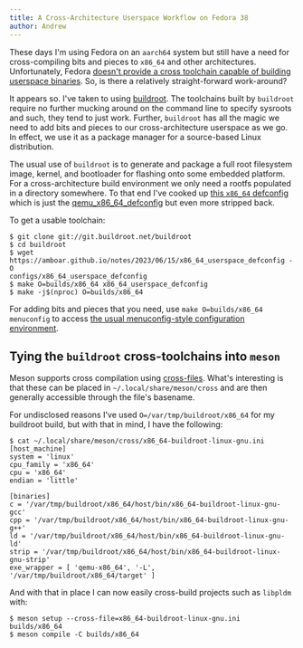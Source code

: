 ```yaml
---
title: A Cross-Architecture Userspace Workflow on Fedora 38
author: Andrew
---
```


These days I'm using Fedora on an `aarch64` system but still have a need for
cross-compiling bits and pieces to `x86_64` and other architectures.
Unfortunately, Fedora [doesn't provide a cross toolchain capable of building
userspace binaries][fedoraproject-discussion-hrw-statement]. So, is there a
relatively straight-forward work-around?

[fedoraproject-discussion-hrw-statement]: https://discussion.fedoraproject.org/t/cross-compiling-to-arm/71516/4

It appears so. I've taken to using [buildroot][]. The toolchains built by
`buildroot` require no further mucking around on the command line to specify
sysroots and such, they tend to just work. Further, `buildroot` has all the
magic we need to add bits and pieces to our cross-architecture userspace as we
go. In effect, we use it as a package manager for a source-based Linux
distribution.

[buildroot]: https://buildroot.org/

The usual use of `buildroot` is to generate and package a full root filesystem
image, kernel, and bootloader for flashing onto some embedded platform. For a
cross-architecture build environment we only need a rootfs populated in a
directory somewhere. To that end I've cooked up [this `x86_64`
defconfig][amboar-fedora-cross-buildroot-config] which is just the
[qemu_x86_64_defconfig][buildroot-qemu_x86_64_defconfig] but even more stripped
back.

[amboar-fedora-cross-buildroot-config]: /resources/x86_64_userspace_defconfig
[buildroot-qemu_x86_64_defconfig]: https://git.busybox.net/buildroot/tree/configs/qemu_x86_64_defconfig?h=2023.05

To get a usable toolchain:

```
$ git clone git://git.buildroot.net/buildroot
$ cd buildroot
$ wget https://amboar.github.io/notes/2023/06/15/x86_64_userspace_defconfig -O
configs/x86_64_userspace_defconfig
$ make O=builds/x86_64 x86_64_userspace_defconfig
$ make -j$(nproc) O=builds/x86_64
```

For adding bits and pieces that you need, use `make O=builds/x86_64 menuconfig`
to access [the usual menuconfig-style configuration
environment][buildroot-doc-menuconfig].

[buildroot-doc-menuconfig]: https://buildroot.org/downloads/manual/manual.html#_buildroot_quick_start

## Tying the `buildroot` cross-toolchains into `meson`

Meson supports cross compilation using [cross-files][meson-cross-files]. What's
interesting is that these can be placed in `~/.local/share/meson/cross` and are
then generally accessible through the file's basename.

[meson-cross-files]: https://mesonbuild.com/Cross-compilation.html

For undisclosed reasons I've used `O=/var/tmp/buildroot/x86_64` for my buildroot
build, but with that in mind, I have the following:

```
$ cat ~/.local/share/meson/cross/x86_64-buildroot-linux-gnu.ini
[host_machine]
system = 'linux'
cpu_family = 'x86_64'
cpu = 'x86_64'
endian = 'little'

[binaries]
c = '/var/tmp/buildroot/x86_64/host/bin/x86_64-buildroot-linux-gnu-gcc'
cpp = '/var/tmp/buildroot/x86_64/host/bin/x86_64-buildroot-linux-gnu-g++'
ld = '/var/tmp/buildroot/x86_64/host/bin/x86_64-buildroot-linux-gnu-ld'
strip = '/var/tmp/buildroot/x86_64/host/bin/x86_64-buildroot-linux-gnu-strip'
exe_wrapper = [ 'qemu-x86_64', '-L', '/var/tmp/buildroot/x86_64/target' ]
```

And with that in place I can now easily cross-build projects such as `libpldm`
with:

```
$ meson setup --cross-file=x86_64-buildroot-linux-gnu.ini builds/x86_64
$ meson compile -C builds/x86_64
```
